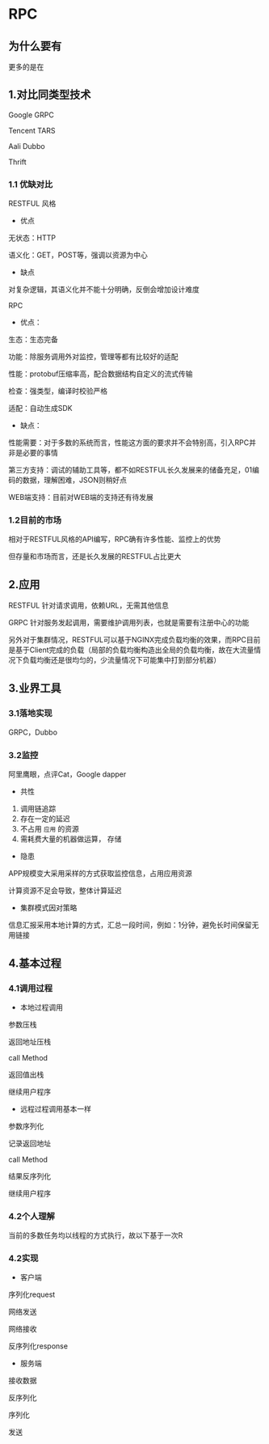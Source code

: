 # RPC

## 为什么要有

更多的是在

## 1.对比同类型技术

Google GRPC

Tencent TARS

Aali Dubbo

Thrift

### 1.1 优缺对比

RESTFUL 风格

- 优点

无状态：HTTP

语义化：GET，POST等，强调以资源为中心

- 缺点

对复杂逻辑，其语义化并不能十分明确，反倒会增加设计难度

RPC

- 优点：

生态：生态完备

功能：除服务调用外对监控，管理等都有比较好的适配

性能：protobuf压缩率高，配合数据结构自定义的流式传输

检查：强类型，编译时校验严格

适配：自动生成SDK

- 缺点：

性能需要：对于多数的系统而言，性能这方面的要求并不会特别高，引入RPC并非是必要的事情

第三方支持：调试的辅助工具等，都不如RESTFUL长久发展来的储备充足，01编码的数据，理解困难，JSON则稍好点

WEB端支持：目前对WEB端的支持还有待发展

### 1.2目前的市场

相对于RESTFUL风格的API编写，RPC确有许多性能、监控上的优势

但存量和市场而言，还是长久发展的RESTFUL占比更大

## 2.应用

RESTFUL 针对请求调用，依赖URL，无需其他信息

GRPC 针对服务发起调用，需要维护调用列表，也就是需要有注册中心的功能

另外对于集群情况，RESTFUL可以基于NGINX完成负载均衡的效果，而RPC目前是基于Client完成的负载（局部的负载均衡构造出全局的负载均衡，故在大流量情况下负载均衡还是很均匀的，少流量情况下可能集中打到部分机器）

## 3.业界工具

### 3.1落地实现

GRPC，Dubbo

### 3.2监控

阿里鹰眼，点评Cat，Google dapper

- 共性

1. 调用链追踪
2. 存在一定的延迟
3. 不占用 `应用` 的资源
4. 需耗费大量的机器做运算， 存储

- 隐患

APP规模变大采用采样的方式获取监控信息，占用应用资源

计算资源不足会导致，整体计算延迟

- 集群模式因对策略

信息汇报采用本地计算的方式，汇总一段时间，例如：1分钟，避免长时间保留无用链接

## 4.基本过程

### 4.1调用过程

- 本地过程调用 

参数压栈

返回地址压栈

call Method

返回值出栈

继续用户程序

- 远程过程调用基本一样

参数序列化

记录返回地址

call Method

结果反序列化

继续用户程序

### 4.2个人理解

当前的多数任务均以线程的方式执行，故以下基于一次R

### 4.2实现

- 客户端

序列化request

网络发送

网络接收

反序列化response

- 服务端

接收数据

反序列化

序列化

发送
